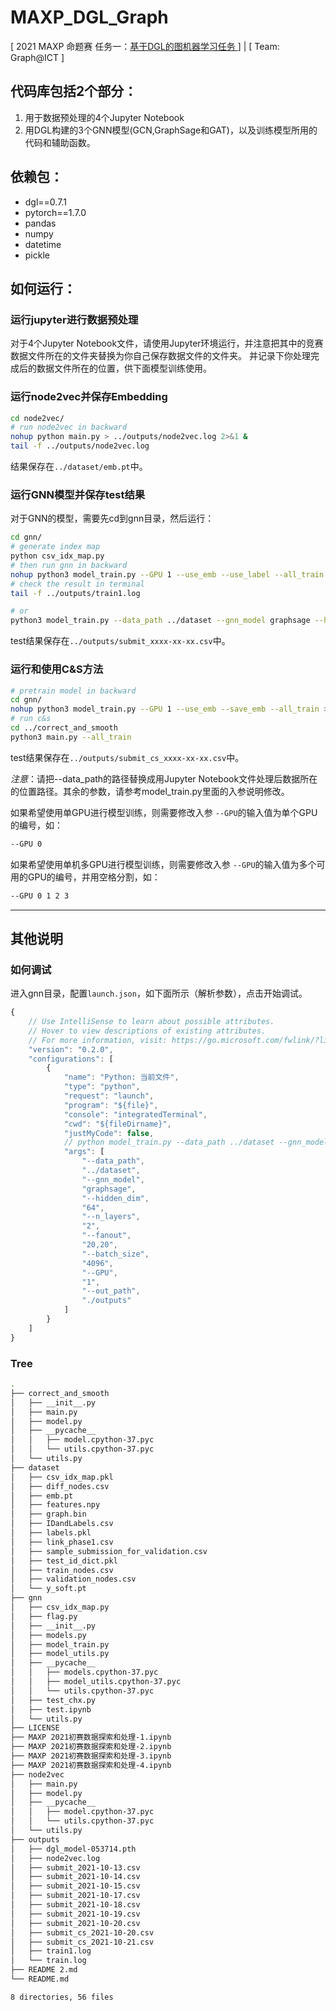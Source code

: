 # MAXP_DGL_Graph
[ 2021 MAXP 命题赛 任务一：[基于DGL的图机器学习任务 ](https://www.biendata.xyz/competition/maxp_dgl/) ] | [ Team: Graph@ICT ]



## 代码库包括2个部分：


1. 用于数据预处理的4个Jupyter Notebook
2. 用DGL构建的3个GNN模型(GCN,GraphSage和GAT)，以及训练模型所用的代码和辅助函数。

## 依赖包：


- dgl==0.7.1
- pytorch==1.7.0
- pandas
- numpy
- datetime
- pickle

## 如何运行：

### 运行jupyter进行数据预处理
对于4个Jupyter Notebook文件，请使用Jupyter环境运行，并注意把其中的竞赛数据文件所在的文件夹替换为你自己保存数据文件的文件夹。
并记录下你处理完成后的数据文件所在的位置，供下面模型训练使用。

### 运行node2vec并保存Embedding
```bash
cd node2vec/
# run node2vec in backward
nohup python main.py > ../outputs/node2vec.log 2>&1 &
tail -f ../outputs/node2vec.log
```
结果保存在`../dataset/emb.pt`中。


### 运行GNN模型并保存test结果
对于GNN的模型，需要先cd到gnn目录，然后运行：

```bash
cd gnn/
# generate index map
python csv_idx_map.py
# then run gnn in backward
nohup python3 model_train.py --GPU 1 --use_emb --use_label --all_train > ../outputs/train1.log 2>&1 &
# check the result in terminal
tail -f ../outputs/train1.log

# or
python3 model_train.py --data_path ../dataset --gnn_model graphsage --hidden_dim 64 --n_layers 2 --fanout 20,20 --batch_size 4096 --GPU 1 --out_path ./
```
test结果保存在`../outputs/submit_xxxx-xx-xx.csv`中。

### 运行和使用C&S方法

```bash
# pretrain model in backward
cd gnn/
nohup python3 model_train.py --GPU 1 --use_emb --save_emb --all_train > ../outputs/train1.log 2>&1 &
# run c&s
cd ../correct_and_smooth
python3 main.py --all_train
```
test结果保存在`../outputs/submit_cs_xxxx-xx-xx.csv`中。

*注意*：请把--data_path的路径替换成用Jupyter Notebook文件处理后数据所在的位置路径。其余的参数，请参考model_train.py里面的入参说明修改。

如果希望使用单GPU进行模型训练，则需要修改入参 `--GPU`的输入值为单个GPU的编号，如：

```bash
--GPU 0
```

如果希望使用单机多GPU进行模型训练，则需要修改入参 `--GPU`的输入值为多个可用的GPU的编号，并用空格分割，如：

```bash
--GPU 0 1 2 3
```

---
## 其他说明
### 如何调试
进入gnn目录，配置`launch.json`，如下面所示（解析参数），点击开始调试。
```javascript
{
    // Use IntelliSense to learn about possible attributes.
    // Hover to view descriptions of existing attributes.
    // For more information, visit: https://go.microsoft.com/fwlink/?linkid=830387
    "version": "0.2.0",
    "configurations": [
        {
            "name": "Python: 当前文件",
            "type": "python",
            "request": "launch",
            "program": "${file}",
            "console": "integratedTerminal",
            "cwd": "${fileDirname}",
            "justMyCode": false,
            // python model_train.py --data_path ../dataset --gnn_model graphsage --hidden_dim 64 --n_layers 2 --fanout 20,20 --batch_size 4096 --GPU 1 --out_path ./
            "args": [
                "--data_path",
                "../dataset",
                "--gnn_model",
                "graphsage",
                "--hidden_dim",
                "64",
                "--n_layers",
                "2",
                "--fanout",
                "20,20",
                "--batch_size",
                "4096",
                "--GPU",
                "1",
                "--out_path",
                "./outputs"
            ]
        }
    ]
}
```

### Tree
```bash
.
├── correct_and_smooth
│   ├── __init__.py
│   ├── main.py
│   ├── model.py
│   ├── __pycache__
│   │   ├── model.cpython-37.pyc
│   │   └── utils.cpython-37.pyc
│   └── utils.py
├── dataset
│   ├── csv_idx_map.pkl
│   ├── diff_nodes.csv
│   ├── emb.pt
│   ├── features.npy
│   ├── graph.bin
│   ├── IDandLabels.csv
│   ├── labels.pkl
│   ├── link_phase1.csv
│   ├── sample_submission_for_validation.csv
│   ├── test_id_dict.pkl
│   ├── train_nodes.csv
│   ├── validation_nodes.csv
│   └── y_soft.pt
├── gnn
│   ├── csv_idx_map.py
│   ├── flag.py
│   ├── __init__.py
│   ├── models.py
│   ├── model_train.py
│   ├── model_utils.py
│   ├── __pycache__
│   │   ├── models.cpython-37.pyc
│   │   ├── model_utils.cpython-37.pyc
│   │   └── utils.cpython-37.pyc
│   ├── test_chx.py
│   ├── test.ipynb
│   └── utils.py
├── LICENSE
├── MAXP 2021初赛数据探索和处理-1.ipynb
├── MAXP 2021初赛数据探索和处理-2.ipynb
├── MAXP 2021初赛数据探索和处理-3.ipynb
├── MAXP 2021初赛数据探索和处理-4.ipynb
├── node2vec
│   ├── main.py
│   ├── model.py
│   ├── __pycache__
│   │   ├── model.cpython-37.pyc
│   │   └── utils.cpython-37.pyc
│   └── utils.py
├── outputs
│   ├── dgl_model-053714.pth
│   ├── node2vec.log
│   ├── submit_2021-10-13.csv
│   ├── submit_2021-10-14.csv
│   ├── submit_2021-10-15.csv
│   ├── submit_2021-10-17.csv
│   ├── submit_2021-10-18.csv
│   ├── submit_2021-10-19.csv
│   ├── submit_2021-10-20.csv
│   ├── submit_cs_2021-10-20.csv
│   ├── submit_cs_2021-10-21.csv
│   ├── train1.log
│   └── train.log
├── README 2.md
└── README.md

8 directories, 56 files
```